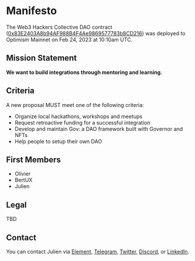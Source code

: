 # Manifesto

The Web3 Hackers Collective DAO contract ([0x83E2403A8b94AF988B4F4Ae9869577783b8CD216](https://optimistic.etherscan.io/address/0x83e2403a8b94af988b4f4ae9869577783b8cd216#code)) was deployed to Optimism Mainnet on Feb 24, 2023 at 10:10am UTC.

## Mission Statement

**We want to build integrations through mentoring and learning.**

## Criteria

A new proposal MUST meet one of the following criteria:

- Organize local hackathons, workshops and meetups
- Request retroactive funding for a successful integration
- Develop and maintain Gov: a DAO framework built with Governor and NFTs
- Help people to setup their own DAO

## First Members

- Olivier
- BertUX
- Julien

## Legal

TBD

## Contact

You can contact Julien via [Element](https://matrix.to/#/@julienbrg:matrix.org), [Telegram](https://t.me/julienbrg), [Twitter](https://twitter.com/julienbrg), [Discord](https://discord.gg/xw9dCeQ94Y), or [LinkedIn](https://www.linkedin.com/in/julienberanger/).
